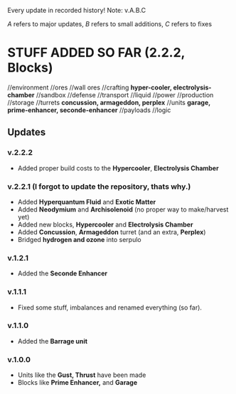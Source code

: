 Every update in recorded history! 
Note: v.A.B.C

*A* refers to major updates,
*B* refers to small additions,
*C* refers to fixes

# STUFF ADDED SO FAR (2.2.2, Blocks)
//environment
//ores
//wall ores
//crafting
**hyper-cooler, electrolysis-chamber**
//sandbox
//defense
//transport
//liquid
//power
//production
//storage
//turrets
**concussion, armageddon, perplex**
//units
**garage, prime-enhancer, seconde-enhancer**
//payloads
//logic

## Updates
### v.2.2.2
- Added proper build costs to the **Hypercooler**, **Electrolysis Chamber**
### v.2.2.1 (I forgot to update the repository, thats why.)
- Added **Hyperquantum Fluid** and **Exotic Matter**
- Added **Neodymium** and **Archisolenoid** (no proper way to make/harvest yet)
- Added new blocks, **Hypercooler** and **Electrolysis Chamber**
- Added **Concussion**, **Armageddon** turret (and an extra, **Perplex**)
- Bridged **hydrogen and ozone** into serpulo
### v.1.2.1
- Added the **Seconde Enhancer**
### v.1.1.1
- Fixed some stuff, imbalances and renamed everything (so far).
### v.1.1.0
- Added the **Barrage unit**
### v.1.0.0
- Units like the **Gust, Thrust** have been made
- Blocks like **Prime Enhancer,** and **Garage**
